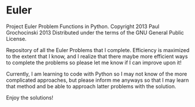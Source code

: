 Euler
=====

Project Euler Problem Functions in Python.
Copyright 2013 Paul Grochocinski 2013
Distributed under the terms of the GNU General Public License.

Repository of all the Euler Problems that I complete.
Efficiency is maximized to the extent that I know, and I realize that there maybe more efficient ways
  to complete the problems so please let me know if I can improve upon it!

Currently, I am learning to code with Python so I may not know of the more complicated approaches, but please
  inform me anyways so that I may learn that method and be able to approach latter problems with the solution.
  
Enjoy the solutions!

